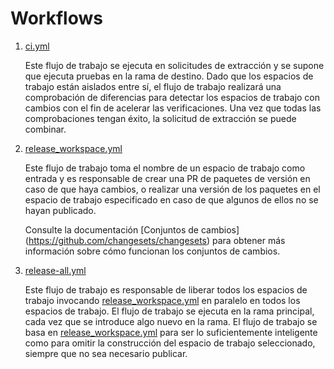 # Workflows

1. [ci.yml](./ci.yml)

   Este flujo de trabajo se ejecuta en solicitudes de extracción y se supone que ejecuta pruebas en la rama de destino. Dado que los espacios de trabajo están aislados entre sí, el flujo de trabajo realizará una comprobación de diferencias para detectar los espacios de trabajo con cambios con el fin de acelerar las verificaciones.
   Una vez que todas las comprobaciones tengan éxito, la solicitud de extracción se puede combinar. 

2. [release_workspace.yml](./release_workspace.yml)

   Este flujo de trabajo toma el nombre de un espacio de trabajo como entrada y es responsable de crear una PR de paquetes de versión en caso de que haya cambios, o realizar una versión de los paquetes en el espacio de trabajo especificado en caso de que algunos de ellos no se hayan publicado.

   Consulte la documentación [Conjuntos de cambios] (https://github.com/changesets/changesets) para obtener más información sobre cómo funcionan los conjuntos de cambios.

3. [release-all.yml](./release-all.yml)

   Este flujo de trabajo es responsable de liberar todos los espacios de trabajo invocando [release_workspace.yml](./release_workspace.yml) en paralelo en todos los espacios de trabajo. El flujo de trabajo se ejecuta en la rama principal, cada vez que se introduce algo nuevo en la rama. El flujo de trabajo se basa en [release_workspace.yml](./release_workspace.yml) para ser lo suficientemente inteligente como para omitir la construcción del espacio de trabajo seleccionado, siempre que no sea necesario publicar.

